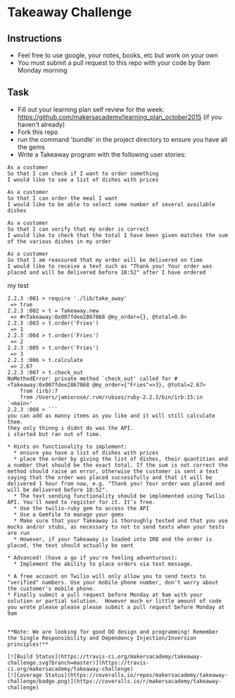 Takeaway Challenge
==================

Instructions
-------
* Feel free to use google, your notes, books, etc but work on your own
* You must submit a pull request to this repo with your code by 9am Monday morning

Task
-----

* Fill out your learning plan self review for the week: https://github.com/makersacademy/learning_plan_october2015 (if you haven't already)
* Fork this repo
* run the command 'bundle' in the project directory to ensure you have all the gems
* Write a Takeaway program with the following user stories:

```
As a customer
So that I can check if I want to order something
I would like to see a list of dishes with prices

As a customer
So that I can order the meal I want
I would like to be able to select some number of several available dishes

As a customer
So that I can verify that my order is correct
I would like to check that the total I have been given matches the sum of the various dishes in my order

As a customer
So that I am reassured that my order will be delivered on time
I would like to receive a text such as "Thank you! Your order was placed and will be delivered before 18:52" after I have ordered
```

my test
```Jamies-MacBook-Pro:takeaway-challenge jamierose$ irb
2.2.3 :001 > require './lib/take_away'
 => true
2.2.3 :002 > t = Takeaway.new
 => #<Takeaway:0x007fdee2867068 @my_order={}, @total=0.0>
2.2.3 :003 > t.order('Fries')
 => 1
2.2.3 :004 > t.order('Fries')
 => 2
2.2.3 :005 > t.order('Fries')
 => 3
2.2.3 :006 > t.calculate
 => 2.67
2.2.3 :007 > t.check_out
NoMethodError: private method `check_out' called for #<Takeaway:0x007fdee2867068 @my_order={"Fries"=>3}, @total=2.67>
	from (irb):7
	from /Users/jamierose/.rvm/rubies/ruby-2.2.3/bin/irb:15:in `<main>'
2.2.3 :008 > ```
you can add as manny items as you like and it will still calculate them.
they only thinng i didnt do was the API.
i started but ran out of time.

* Hints on functionality to implement:
  * ensure you have a list of dishes with prices
  * place the order by giving the list of dishes, their quantities and a number that should be the exact total. If the sum is not correct the method should raise an error, otherwise the customer is sent a text saying that the order was placed successfully and that it will be delivered 1 hour from now, e.g. "Thank you! Your order was placed and will be delivered before 18:52".
  * The text sending functionality should be implemented using Twilio API. You'll need to register for it. It’s free.
  * Use the twilio-ruby gem to access the API
  * Use a Gemfile to manage your gems
  * Make sure that your Takeaway is thoroughly tested and that you use mocks and/or stubs, as necessary to not to send texts when your tests are run
  * However, if your Takeaway is loaded into IRB and the order is placed, the text should actually be sent

* Advanced! (have a go if you're feeling adventurous):
  * Implement the ability to place orders via text message.

* A free account on Twilio will only allow you to send texts to "verified" numbers. Use your mobile phone number, don't worry about the customer's mobile phone.
* Finally submit a pull request before Monday at 9am with your solution or partial solution.  However much or little amount of code you wrote please please please submit a pull request before Monday at 9am


**Note: We are looking for good OO design and programming! Remember the Single Responsibility and Dependency Injection/Inversion principles!**

[![Build Status](https://travis-ci.org/makersacademy/takeaway-challenge.svg?branch=master)](https://travis-ci.org/makersacademy/takeaway-challenge)
[![Coverage Status](https://coveralls.io/repos/makersacademy/takeaway-challenge/badge.png)](https://coveralls.io/r/makersacademy/takeaway-challenge)

